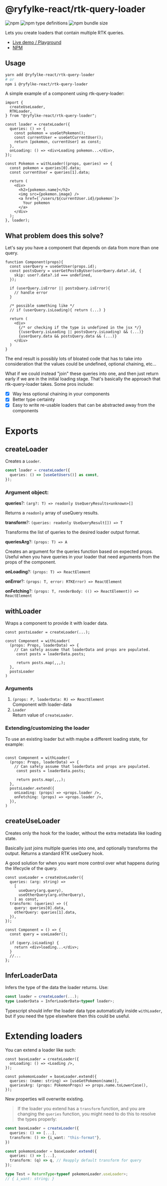 # @ryfylke-react/rtk-query-loader

![npm](https://img.shields.io/npm/v/@ryfylke-react/rtk-query-loader?color=gray&style=flat-square)
![npm type definitions](https://img.shields.io/npm/types/@ryfylke-react/rtk-query-loader?color=gray&label=%20&logoColor=gray)
![npm bundle size](https://img.shields.io/bundlephobia/min/@ryfylke-react/rtk-query-loader@latest?style=flat-square)

Lets you create loaders that contain multiple RTK queries.

* [Live demo / Playground](https://codesandbox.io/s/rtk-query-loader-demo-42tubp)
* [NPM](https://www.npmjs.com/package/@ryfylke-react/rtk-query-loader)

## **Usage**

```bash
yarn add @ryfylke-react/rtk-query-loader
# or
npm i @ryfylke-react/rtk-query-loader
```

A simple example of a component using rtk-query-loader:

```tsx
import {
  createUseLoader,
  RTKLoader,
} from "@ryfylke-react/rtk-query-loader";

const loader = createLoader({
  queries: () => {
    const pokemon = useGetPokemon();
    const currentUser = useGetCurrentUser();
    return [pokemon, currentUser] as const;
  },
  onLoading: () => <div>Loading pokemon...</div>,
});

const Pokemon = withLoader((props, queries) => {
  const pokemon = queries[0].data;
  const currentUser = queries[1].data;

  return (
    <div>
      <h2>{pokemon.name}</h2>
      <img src={pokemon.image} />
      <a href={`/users/${currentUser.id}/pokemon`}>
        Your pokemon
      </a>
    </div>
  );
}, loader);
```

## What problem does this solve?

Let's say you have a component that depends on data from more than one query.

```tsx
function Component(props){
  const userQuery = useGetUser(props.id);
  const postsQuery = userGetPostsByUser(userQuery.data?.id, {
    skip: user?.data?.id === undefined,
  });

  if (userQuery.isError || postsQuery.isError){
    // handle error
  }

  /* possible something like */
  // if (userQuery.isLoading){ return (...) }

  return (
    <div>
      {/* or checking if the type is undefined in the jsx */}
      {(userQuery.isLoading || postsQuery.isLoading) && (...)}
      {userQuery.data && postsQuery.data && (...)}
    </div>
  )
}
```

The end result is possibly lots of bloated code that has to take into consideration that the values could be undefined, optional chaining, etc...

What if we could instead "join" these queries into one, and then just return early if we are in the initial loading stage. That's basically the approach that rtk-query-loader takes. Some pros include:

- [x] Way less optional chaining in your components
- [x] Better type certainty
- [x] Easy to write re-usable loaders that can be abstracted away from the components

# Exports

## createLoader

Creates a `Loader`.

```typescript
const loader = createLoader({
  queries: () => [useGetUsers()] as const,
});
```

### Argument object:

**queries**?: `(arg?: T) => readonly UseQueryResults<unknown>[]`

Returns a `readonly` array of useQuery results.

**transform**?: `(queries: readonly UseQueryResult[]) => T`

Transforms the list of queries to the desired loader output format.

**queriesArg**?: `(props: T) => A`

Creates an argument for the queries function based on expected props. Useful when you have queries in your loader that need arguments from the props of the component.

**onLoading**?: `(props: T) => ReactElement`

**onError**?: `(props: T, error: RTKError) => ReactElement`

**onFetching**?: `(props: T, renderBody: (() => ReactElement)) => ReactElement`

## withLoader

Wraps a component to provide it with loader data.

```tsx
const postsLoader = createLoader(...);

const Component = withLoader(
  (props: Props, loaderData) => {
    // Can safely assume that loaderData and props are populated.
     const posts = loaderData.posts;

     return posts.map(,,,);
  },
  postsLoader
)

```

### Arguments

1. `(props: P, loaderData: R) => ReactElement`  
   Component with loader-data
2. `Loader`  
   Return value of `createLoader`.

### Extending/customizing the loader

To use an existing loader but with maybe a different loading state, for example:

```tsx

const Component = withLoader(
  (props: Props, loaderData) => {
    // Can safely assume that loaderData and props are populated.
     const posts = loaderData.posts;

     return posts.map(,,,);
  },
  postsLoader.extend({
    onLoading: (props) => <props.loader />,
    onFetching: (props) => <props.loader />,
  }),
)

```

## createUseLoader

Creates only the hook for the loader, without the extra metadata like loading state.

Basically just joins multiple queries into one, and optionally transforms the output. Returns a standard RTK useQuery hook.

A good solution for when you want more control over what happens during the lifecycle of the query.

```tsx
const useLoader = createUseLoader({
  queries: (arg: string) =>
    [
      useQuery(arg.query),
      useOtherQuery(arg.otherQuery),
    ] as const,
  transform: (queries) => ({
    query: queries[0].data,
    otherQuery: queries[1].data,
  }),
});

const Component = () => {
  const query = useLoader();

  if (query.isLoading) {
    return <div>loading...</div>;
  }
  //...
};
```

## InferLoaderData

Infers the type of the data the loader returns. Use:

```typescript
const loader = createLoader(...);
type LoaderData = InferLoaderData<typeof loader>;
```

Typescript should infer the loader data type automatically inside `withLoader`, but if you need the type elsewhere then this could be useful.

# Extending loaders

You can extend a loader like such:

```tsx
const baseLoader = createLoader({
  onLoading: () => <Loading />,
});

const pokemonLoader = baseLoader.extend({
  queries: (name: string) => [useGetPokemon(name)],
  queriesArg: (props: PokemonProps) => props.name.toLowerCase(),
});
```

New properties will overwrite existing.

> If the loader you extend has a `transform` function, and you are changing the `queries` function, you might need to do this to resolve the types properly:

```typescript
const baseLoader = createLoader({
  queries: () => [...],
  transform: () => {i_want: "this-format"},
})

const pokemonLoader = baseLoader.extend({
  queries: () => [...],
  transform: (q) => q, // Reapply default transform for query
});

type Test = ReturnType<typeof pokemonLoader.useLoader>;
// { i_want: string; }
```
